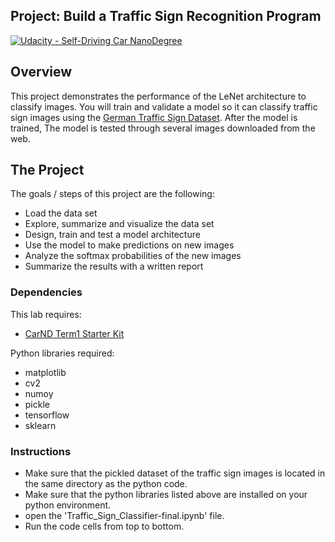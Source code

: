 ## Project: Build a Traffic Sign Recognition Program
[![Udacity - Self-Driving Car NanoDegree](https://s3.amazonaws.com/udacity-sdc/github/shield-carnd.svg)](http://www.udacity.com/drive)

Overview
---
This project demonstrates the performance of the LeNet architecture to classify images. You will train and validate a model so it can classify traffic sign images using the [German Traffic Sign Dataset](http://benchmark.ini.rub.de/?section=gtsrb&subsection=dataset). After the model is trained, The model is tested through several images downloaded from the web.


The Project
---
The goals / steps of this project are the following:
* Load the data set
* Explore, summarize and visualize the data set
* Design, train and test a model architecture
* Use the model to make predictions on new images
* Analyze the softmax probabilities of the new images
* Summarize the results with a written report

### Dependencies
This lab requires:

* [CarND Term1 Starter Kit](https://github.com/udacity/CarND-Term1-Starter-Kit)

Python libraries required:
* matplotlib
* cv2
* numoy
* pickle
* tensorflow
* sklearn



### Instructions
* Make sure that the pickled dataset of the traffic sign images is located in the same directory as the python code.
* Make sure that the python libraries listed above are installed on your python environment.
* open the 'Traffic_Sign_Classifier-final.ipynb' file.
* Run the code cells from top to bottom.



